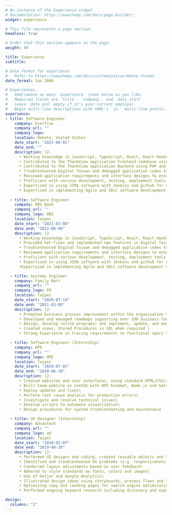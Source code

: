```yaml
---
# An instance of the Experience widget.
# Documentation: https://wowchemy.com/docs/page-builder/
widget: experience

# This file represents a page section.
headless: true

# Order that this section appears on the page.
weight: 40

title: Experience
subtitle:

# Date format for experience
#   Refer to https://wowchemy.com/docs/customization/#date-format
date_format: Jan 2006

# Experiences.
#   Add/remove as many `experience` items below as you like.
#   Required fields are `title`, `company`, and `date_start`.
#   Leave `date_end` empty if it's your current employer.
#   Begin multi-line descriptions with YAML's `|2-` multi-line prefix.
experience:
- title: Software Engineer
    company: EverTrue
    company_url: ""
    company_logo: 
    location: Remote, United States
    date_start: "2022-08-01"
    date_end: ""
    description: |2-
      • Working knowledge in JavaScript, TypeScript, React, React Hooks, Redux, Redux-Saga and Jest\
      • Contributed to the ThankView application Frontend codebase using ReactJS\
      • Contributed to the ThankView application Backend using PHP and Laravel\
      • Troubleshooted Digital Taiwan and debugged application codes to improve functionality\
      • Reviewed application requirements and interface designs to ensure compatibility within existing applications\
      • Proficient with various development, testing, deployment tools - Git, Jenkins, and Docker\
      • Expertized in using JIRA software with Jenkins and github for real time bug tracking and issue management\
      • Expertized in implementing Agile and SDLC software development methodologies.
      
  - title: Software Engineer
    company: DBS Bank
    company_url: ""
    company_logo: DBS
    location: Taipei
    date_start: "2021-03-08"
    date_end: "2022-06-06"
    description: |2-
      • Working knowledge in JavaScript, TypeScript, React, React Hooks, Redux, Redux-Saga and Jest\
      • Provided hot-fixes and implemented new features in Digital Taiwan (DigiBank)\
      • Troubleshooted Digital Taiwan and debugged application codes to improve functionality\
      • Reviewed application requirements and interface designs to ensure compatibility within existing applications\
      • Proficient with various development, testing, deployment tools - Git, Jenkins, and Docker\
      • Expertized in using JIRA software with Jenkins and github for real time bug tracking and issue management\
      •Expertized in implementing Agile and SDLC software development methodologies.

  - title: Systems Engineer
    company: Family Mart
    company_url: ""
    company_logo: FM
    location: Taipei
    date_start: "2020-07-14"
    date_end: "2021-03-05"
    description: |2-
      • Promoted business process improvement within the organization \
      • Developed and managed roadmaps supporting over 100 business functions \
      • Design, develop (write programs) and implement, update, and manage workflow implementation \
      • Created views, Stored Procedures in SQL when required \
      • Strong Experience in tracing requirements to functional specs to test scenarios and test scripts

  - title: Software Engineer (Internship)
    company: HPE
    company_url: ""
    company_logo: HPE
    location: Taipei
    date_start: "2019-07-01"
    date_end: "2020-06-30"
    description: |2-
      • Created websites and user interfaces, using standard HTML/CSS/JS practices, while incorporating data from back-end databases and services.\
      • Built team website on CentOS with HPE Grommet, Node.js and Gatsby to handle high concurrency and blocked out unnecessary requests to the backend server.\
      • Deploy updates and fixes\
      • Perform root cause analysis for production errors\
      • Investigate and resolve technical issues\
      • Develop scripts to automate visualization\
      • Design procedures for system troubleshooting and maintenance

  - title: UX Designer (Internship)
    company: Advantech
    company_url: ""
    company_logo: ad
    location: Taipei
    date_start: "2018-02-07"
    date_end: "2019-06-26"
    description: |2-
      • Performed UI designs and coding, created reusable objects and templates, wireframes for web pages and email templates; manage maintenance, updates, expansions, and scaling of each design\
      • Identified and troubleshooted UX problems (e.g. responsiveness)\
      • Conducted layout adjustments based on user feedback\
      • Adhered to style standards on fonts, colors and images\
      • Use of Hotjar and Google Analytics\
      • Illustrated design ideas using storyboards, process flows and sitemaps\
      • Optimizing copy and landing pages for search engine optimization\
      • Performed ongoing keyword research including discovery and expansion of keyword opportunities

design:
  columns: "2"
---
```

